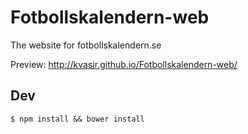 Fotbollskalendern-web
=====================

The website for fotbollskalendern.se

Preview: http://kvasir.github.io/Fotbollskalendern-web/

## Dev

```
$ npm install && bower install
```

